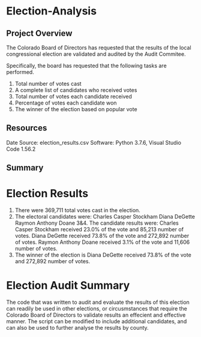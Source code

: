 # Election-Analysis

## Project Overview
The Colorado Board of Directors has requested that the results of the local congressional election are validated and audited by the Audit Commitee.

Specifically, the board has requested that the following tasks are performed.
  1. Total number of votes cast
  2. A complete list of candidates who received votes
  3. Total number of votes each candidate received
  4. Percentage of votes each candidate won
  5. The winner of the election based on popular vote

## Resources
Date Source: election_results.csv
Software: Python 3.7.6, Visual Studio Code 1.56.2

## Summary

# Election Results
  1.  There were 369,711 total votes cast in the election.
  2.  The electoral candidates were:
        Charles Casper Stockham
        Diana DeGette
        Raymon Anthony Doane
  3&4. The candidate results were:
        Charles Casper Stockham received 23.0% of the vote and 85,213 number of votes.
        Diana DeGette received 73.8% of the vote and 272,892 number of votes.
        Raymon Anthony Doane received 3.1% of the vote and 11,606 number of votes.
  5.  The winner of the election is Diana DeGette received 73.8% of the vote and 272,892 number of votes.

# Election Audit Summary
The code that was written to audit and evaluate the results of this election can readily be used in other elections, or circusmstances that require the Colorado Board of Directors to validate results an effecient and effective manner. The script can be modified to include additional candidates, and can also be used to further analyse the results by county.
